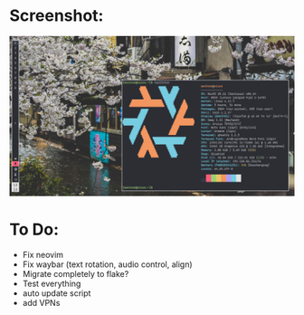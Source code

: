 # Screenshot:

![Cool Linux Rice](./images/screenshot.png)

# To Do:

- Fix neovim
- Fix waybar (text rotation, audio control, align)
- Migrate completely to flake?
- Test everything
- auto update script
- add VPNs
